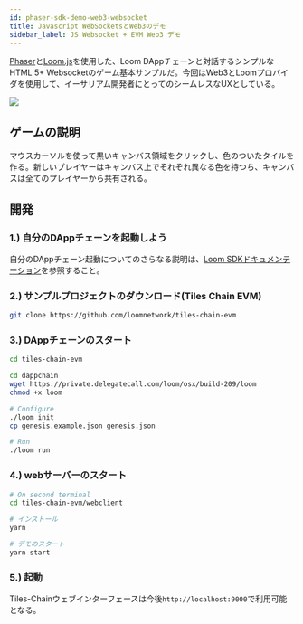 ```yaml
---
id: phaser-sdk-demo-web3-websocket
title: Javascript WebSocketsとWeb3のデモ
sidebar_label: JS Websocket + EVM Web3 デモ
---
```

[Phaser](http://phaser.io)と[Loom.js](https://github.com/loomnetwork/loom-js)を使用した、Loom DAppチェーンと対話するシンプルなHTML 5+ Websocketのゲーム基本サンプルだ。今回はWeb3とLoomプロバイダを使用して、イーサリアム開発者にとってのシームレスなUXとしている。

![](/developers/img/websocket_evm.gif)

## ゲームの説明

マウスカーソルを使って黒いキャンバス領域をクリックし、色のついたタイルを作る。新しいプレイヤーはキャンバス上でそれぞれ異なる色を持つち、キャンバスは全てのプレイヤーから共有される。

## 開発

### 1.) 自分のDAppチェーンを起動しよう

自分のDAppチェーン起動についてのさらなる説明は、[Loom SDKドキュメンテーション](https://loomx.io/developers/docs/en/prereqs.html)を参照すること。

### 2.) サンプルプロジェクトのダウンロード(Tiles Chain EVM)

```bash
git clone https://github.com/loomnetwork/tiles-chain-evm
```

### 3.) DAppチェーンのスタート

```bash
cd tiles-chain-evm

cd dappchain
wget https://private.delegatecall.com/loom/osx/build-209/loom
chmod +x loom

# Configure
./loom init
cp genesis.example.json genesis.json

# Run
./loom run
```

### 4.) webサーバーのスタート

```bash
# On second terminal
cd tiles-chain-evm/webclient

# インストール
yarn

# デモのスタート
yarn start
```

### 5.) 起動

Tiles-Chainウェブインターフェースは今後`http://localhost:9000`で利用可能となる。